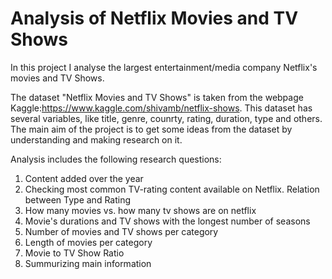# Analysis of Netflix Movies and TV Shows

In this project I analyse the largest entertainment/media company Netflix's movies and TV Shows.

The dataset "Netflix Movies and TV Shows" is taken from the webpage Kaggle:https://www.kaggle.com/shivamb/netflix-shows. This dataset has several variables, like title, genre, counrty, rating, duration, type and others. The main aim of the project is to get some ideas from the dataset by understanding and making research on it.

Analysis includes the following research questions:
1. Content added over the year
2. Checking most common TV-rating content available on Netflix. Relation between Type and Rating
3. How many movies vs. how many tv shows are on netflix
4. Movie's durations and TV shows with the longest number of seasons
5. Number of movies and TV shows per category
6. Length of movies per category
7. Movie to TV Show Ratio
8. Summurizing main information
